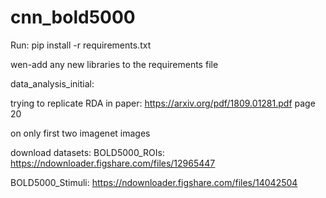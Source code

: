 # cnn_bold5000

Run: 
pip install -r requirements.txt

wen-add any new libraries to the requirements file


data_analysis_initial:

trying to replicate RDA in paper: 
https://arxiv.org/pdf/1809.01281.pdf
page 20

on only first two imagenet images 


download datasets:
BOLD5000_ROIs:
https://ndownloader.figshare.com/files/12965447

BOLD5000_Stimuli:
https://ndownloader.figshare.com/files/14042504